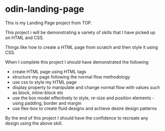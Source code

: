 # odin-landing-page

This is my Landing Page project from TOP.

This project i will be demonstrating a variety of skills that I have picked up on HTML and CSS.

Things like how to create a HTML page from scratch and then style it using CSS.

When I complete this project I should have demonstrated the following 

- create HTML page using HTML tags 
- structure my page following the normal flow methodology
- use css to style my HTML page 
- display property to manipulate and change normal flow with values such as block, inline-block etc
- use the box model effectively to style, re-size and position elements - using padding, border 
and margin 
- use flex-box to create fluid designs and achieve desire design patterns

By the end of this project I should have the confidence to recreate any design using the above skill.



